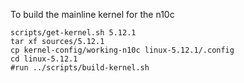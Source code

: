 To build the mainline kernel for the n10c

```
scripts/get-kernel.sh 5.12.1
tar xf sources/5.12.1
cp kernel-config/working-n10c linux-5.12.1/.config
cd linux-5.12.1
#run ../scripts/build-kernel.sh
```
